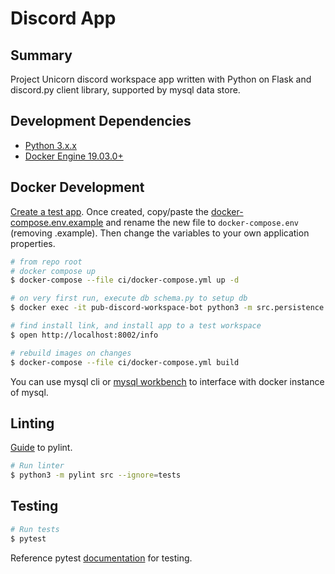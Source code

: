 # Discord App

## Summary

Project Unicorn discord workspace app written with Python on Flask and discord.py client library, supported by mysql data store.

## Development Dependencies

- [Python 3.x.x](https://www.python.org/downloads/)
- [Docker Engine 19.03.0+](https://docs.docker.com/desktop/#download-and-install)

## Docker Development

[Create a test app](https://discord.com/developers/applications). Once created, copy/paste the [docker-compose.env.example](../../../ci/docker-compose.env.example) 
and rename the new file to `docker-compose.env` (removing .example). Then change the variables to your own application properties.

```bash
# from repo root
# docker compose up
$ docker-compose --file ci/docker-compose.yml up -d

# on very first run, execute db schema.py to setup db
$ docker exec -it pub-discord-workspace-bot python3 -m src.persistence.schema schema.py

# find install link, and install app to a test workspace
$ open http://localhost:8002/info

# rebuild images on changes
$ docker-compose --file ci/docker-compose.yml build
```

You can use mysql cli or [mysql workbench](https://www.mysql.com/products/workbench/) to interface with docker instance of mysql.

## Linting

[Guide](https://docs.pylint.org/en/1.6.0/tutorial.html) to pylint.

```bash
# Run linter
$ python3 -m pylint src --ignore=tests
```

## Testing

```bash
# Run tests
$ pytest
```

Reference pytest [documentation](https://docs.pytest.org/en/5.4.3/index.html) for testing.
